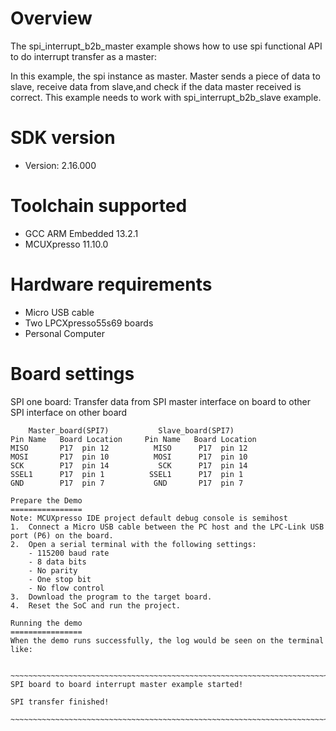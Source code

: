 Overview
========
The spi_interrupt_b2b_master example shows how to use spi functional API to do interrupt transfer as a master:

In this example, the spi instance as master. Master sends a piece of data to slave, receive data from slave,and check
if the data master received is correct. This example needs to work with spi_interrupt_b2b_slave example.

SDK version
===========
- Version: 2.16.000

Toolchain supported
===================
- GCC ARM Embedded  13.2.1
- MCUXpresso  11.10.0

Hardware requirements
=====================
- Micro USB cable
- Two LPCXpresso55s69 boards
- Personal Computer

Board settings
==============
SPI one board:
Transfer data from SPI master interface on board to 
other SPI interface on other board
~~~~~~~~~~~~~~~~~~~~~~~~~~~~~~~~~~~~~~~~~~~~~~~~~~~~~~
    Master_board(SPI7)           Slave_board(SPI7)                          
Pin Name   Board Location     Pin Name   Board Location                     
MISO       P17  pin 12          MISO      P17  pin 12
MOSI       P17  pin 10          MOSI      P17  pin 10
SCK        P17  pin 14           SCK      P17  pin 14
SSEL1      P17  pin 1          SSEL1      P17  pin 1
GND        P17  pin 7           GND       P17  pin 7
~~~~~~~~~~~~~~~~~~~~~~~~~~~~~~~~~~~~~~~~~~~~~~~~~~~~~~
~~~~~~~~~~~~~~~~~~~~~~~~~~~~~~~~~~~~~~~~~~~~~~~~~~~~~~
Prepare the Demo
================
Note: MCUXpresso IDE project default debug console is semihost
1.  Connect a Micro USB cable between the PC host and the LPC-Link USB port (P6) on the board.
2.  Open a serial terminal with the following settings:
    - 115200 baud rate
    - 8 data bits
    - No parity
    - One stop bit
    - No flow control
3.  Download the program to the target board.
4.  Reset the SoC and run the project.

Running the demo
================
When the demo runs successfully, the log would be seen on the terminal like:

​~~~~~~~~~~~~~~~~~~~~~~~~~~~~~~~~~~~~~~~~~~~~~~~~~~~~~~~~~~~~~~~~~~~~~~~~~~~~~~~~~~~
SPI board to board interrupt master example started!

SPI transfer finished!
​~~~~~~~~~~~~~~~~~~~~~~~~~~~~~~~~~~~~~~~~~~~~~~~~~~~~~~~~~~~~~~~~~~~~~~~~~~~~~~~~~~~~~

~~~~~~~~~~~~~~~~~~~~~~~~~~~~~~~~~~~~~~~~~~~~~~~~~~~~~~
